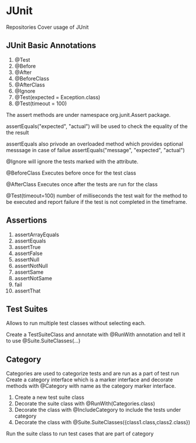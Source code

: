 # JUnit
Repositories Cover usage of JUnit

## JUnit Basic Annotations
1. @Test
2. @Before
3. @After
4. @BeforeClass
5. @AfterClass
6. @Ignore
7. @Test(expected = Exception.class)
8. @Test(timeout = 100)

The assert methods are under namespace org.junit.Assert package.

assertEquals("expected", "actual") will be used to check the equality of the the result

assertEquals also privode an overloaded method which provides optional messsage in case of failue
assertEquals("message", "expected", "actual")

@Ignore will ignore the tests marked with the attribute.

@BeforeClass 
Executes before once for the test class

@AfterClass
Executes once after the tests are run for the class

@Test(timeout=100)
number of milliseconds the test wait for the method to be executed and report failure if the test is not completed in the timeframe.

## Assertions

1. assertArrayEquals
2. assertEquals
3. assertTrue
4. assertFalse
5. assertNull
6. assertNotNull
7. assertSame
8. assertNotSame
9. fail
10. assertThat

## Test Suites

Allows to run multiple test classes without selecting each.

Create a TestSuiteClass and annotate with @RunWith annotation and tell it to use @Suite.SuiteClasses(...)

## Category

Categories are used to categorize tests and are run as a part of test run
Create a category interface which is a marker interface and decorate methods with @Category with name as the category marker interface.

1. Create a new test suite class
2. Decorate the suite class with @RunWith(Categories.class)
3. Decorate the class with @IncludeCategory to include the tests under category 
4. Decorate the class with @Suite.SuiteClasses({class1.class,class2.class})

Run the suite class to run test cases that are part of category

